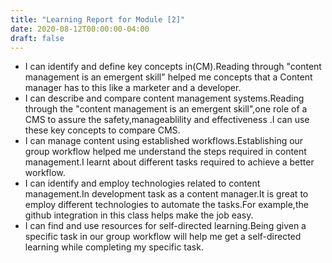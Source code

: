 ```yaml
---
title: "Learning Report for Module [2]"
date: 2020-08-12T00:00:00-04:00
draft: false
---
```


- I can identify and define key concepts in(CM).Reading through "content management is an emergent skill" helped me concepts that a Content manager has to this like a marketer and a developer.
- I can describe and compare content management systems.Reading through the "content management is an emergent skill",one role of a CMS to assure the safety,manageablility and effectiveness .I can use these key concepts to compare CMS.
- I can manage content using established workflows.Establishing our group workflow helped me understand the steps required in content management.I learnt about different tasks required to achieve a better workflow.
- I can identify and employ technologies related to content management.In development task as a content manager.It is great to employ different technologies to automate the tasks.For example,the github integration in this class helps make the job easy.
- I can find and use resources for self-directed learning.Being given a specific task in our group workflow will help me get a self-directed learning while completing my specific task.
